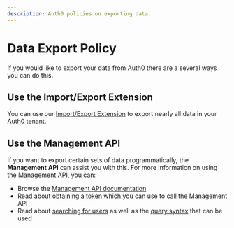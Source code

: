 ```yaml
---
description: Auth0 policies on exporting data.
---
```

# Data Export Policy

If you would like to export your data from Auth0 there are a several ways you can do this. 

## Use the Import/Export Extension

You can use our [Import/Export Extension](/extensions/user-import-export) to export nearly all data in your Auth0 tenant. 

## Use the Management API

If you want to export certain sets of data programmatically, the **Management API** can assist you with this. For more information on using the Management API, you can:

* Browse the [Management API documentation](/api/management/v2)
* Read about [obtaining a token](/api/management/v2/tokens) which you can use to call the Management API
* Read about [searching for users](/api/management/v2/user-search) as well as the [query syntax](/api/management/v2/query-string-syntax) that can be used
